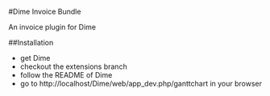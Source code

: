 #Dime Invoice Bundle

An invoice plugin for Dime

##Installation


 *  get Dime
 *  checkout the extensions branch
 *  follow the README of Dime
 *  go to http://localhost/Dime/web/app_dev.php/ganttchart in your browser

